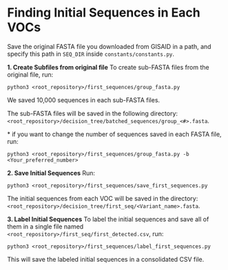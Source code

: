 # Finding Initial Sequences in Each VOCs

Save the original FASTA file you downloaded from GISAID in a path, and specify this path in `SEQ_DIR` inside `constants/constants.py`.

**1. Create Subfiles from original file**
To create sub-FASTA files from the original file, run:
```
python3 <root_repository>/first_sequences/group_fasta.py
```
We saved 10,000 sequences in each sub-FASTA files.

The sub-FASTA files will be saved in the following directory:`<root_repository>/decision_tree/batched_sequences/group_<#>.fasta`.

\* if you want to change the number of sequences saved in each FASTA file, run:
```
python3 <root_repository>/first_sequences/group_fasta.py -b <Your_preferred_number>
```

**2. Save Initial Sequences**
Run:
```
python3 <root_repository>/first_sequences/save_first_sequences.py
```
The initial sequences from each VOC will be saved in the directory:`<root_repository>/decision_tree/first_seq/<Variant_name>.fasta`.

**3. Label Initial Sequences**
To label the initial sequences and save all of them in a single file named `<root_repository>/first_seq/first_detected.csv`, run:
```
python3 <root_repository>/first_sequences/label_first_sequences.py
```
This will save the labeled initial sequences in a consolidated CSV file.
